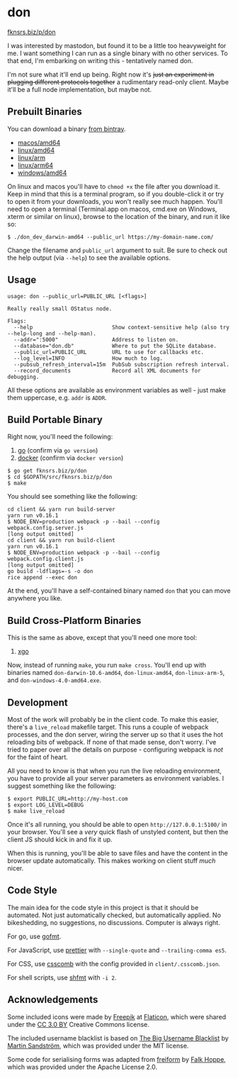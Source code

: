 # don

[fknsrs.biz/p/don](https://www.fknsrs.biz/p/don)

I was interested by mastodon, but found it to be a little too heavyweight for
me. I want something I can run as a single binary with no other services. To
that end, I'm embarking on writing this - tentatively named don.

I'm not sure what it'll end up being. Right now it's ~~just an experiment in
plugging different protocols together~~ a rudimentary read-only client. Maybe
it'll be a full node implementation, but maybe not.

## Prebuilt Binaries

You can download a binary [from bintray](https://bintray.com/deoxxa/don/portable/dev).

* [macos/amd64](https://bintray.com/deoxxa/don/download_file?file_path=don_dev_darwin-amd64)
* [linux/amd64](https://bintray.com/deoxxa/don/download_file?file_path=don_dev_linux-amd64)
* [linux/arm](https://bintray.com/deoxxa/don/download_file?file_path=don_dev_linux-arm)
* [linux/arm64](https://bintray.com/deoxxa/don/download_file?file_path=don_dev_linux-arm64)
* [windows/amd64](https://bintray.com/deoxxa/don/download_file?file_path=don_dev_windows-amd64.exe)

On linux and macos you'll have to `chmod +x` the file after you download it.
Keep in mind that this is a terminal program, so if you double-click it or try
to open it from your downloads, you won't really see much happen. You'll need
to open a terminal (Terminal.app on macos, cmd.exe on Windows, xterm or
similar on linux), browse to the location of the binary, and run it like so:

```
$ ./don_dev_darwin-amd64 --public_url https://my-domain-name.com/
```

Change the filename and `public_url` argument to suit. Be sure to check out
the help output (via `--help`) to see the available options.

## Usage

```
usage: don --public_url=PUBLIC_URL [<flags>]

Really really small OStatus node.

Flags:
  --help                         Show context-sensitive help (also try --help-long and --help-man).
  --addr=":5000"                 Address to listen on.
  --database="don.db"            Where to put the SQLite database.
  --public_url=PUBLIC_URL        URL to use for callbacks etc.
  --log_level=INFO               How much to log.
  --pubsub_refresh_interval=15m  PubSub subscription refresh interval.
  --record_documents             Record all XML documents for debugging.
```

All these options are available as environment variables as well - just make
them uppercase, e.g. `addr` is `ADDR`.

## Build Portable Binary

Right now, you'll need the following:

1. [go](https://golang.org/) (confirm via `go version`)
2. [docker](https://www.docker.com/) (confirm via `docker version`)

```
$ go get fknsrs.biz/p/don
$ cd $GOPATH/src/fknsrs.biz/p/don
$ make
```

You should see something like the following:

```
cd client && yarn run build-server
yarn run v0.16.1
$ NODE_ENV=production webpack -p --bail --config webpack.config.server.js
[long output omitted]
cd client && yarn run build-client
yarn run v0.16.1
$ NODE_ENV=production webpack -p --bail --config webpack.config.client.js
[long output omitted]
go build -ldflags=-s -o don
rice append --exec don
```

At the end, you'll have a self-contained binary named `don` that you can move
anywhere you like.

## Build Cross-Platform Binaries

This is the same as above, except that you'll need one more tool:

1. [xgo](https://github.com/karalabe/xgo)

Now, instead of running `make`, you run `make cross`. You'll end up with
binaries named `don-darwin-10.6-amd64`, `don-linux-amd64`, `don-linux-arm-5`,
and `don-windows-4.0-amd64.exe`.

## Development

Most of the work will probably be in the client code. To make this easier,
there's a `live_reload` makefile target. This runs a couple of webpack
processes, and the don server, wiring the server up so that it uses the hot
reloading bits of webpack. If none of that made sense, don't worry. I've tried
to paper over all the details on purpose - configuring webpack is _not_ for
the faint of heart.

All you need to know is that when you run the live reloading environment, you
have to provide all your server parameters as environment variables. I suggest
something like the following:

```
$ export PUBLIC_URL=http://my-host.com
$ export LOG_LEVEL=DEBUG
$ make live_reload
```

Once it's all running, you should be able to open `http://127.0.0.1:5100/` in
your browser. You'll see a *very* quick flash of unstyled content, but then
the client JS should kick in and fix it up.

When this is running, you'll be able to save files and have the content in the
browser update automatically. This makes working on client stuff *much* nicer.

## Code Style

The main idea for the code style in this project is that it should be
automated. Not just automatically checked, but automatically applied. No
bikeshedding, no suggestions, no discussions. Computer is always right.

For go, use [gofmt](https://golang.org/cmd/gofmt/).

For JavaScript, use [prettier](https://github.com/prettier/prettier) with
`--single-quote` and `--trailing-comma es5`.

For CSS, use [csscomb](http://csscomb.com/) with the config provided in
`client/.csscomb.json`.

For shell scripts, use [shfmt](https://github.com/mvdan/sh) with `-i 2`.

## Acknowledgements

Some included icons were made by [Freepik](http://www.freepik.com) at
[Flaticon](http://www.flaticon.com), which were shared under the [CC 3.0
BY](http://creativecommons.org/licenses/by/3.0/) Creative Commons license.

The included username blacklist is based on [The Big Username
Blacklist](https://github.com/marteinn/The-Big-Username-Blacklist) by [Martin
Sandström](http://marteinn.se/), which was provided under the MIT license.

Some code for serialising forms was adapted from
[freiform](https://github.com/mechanoid/freiform) by [Falk
Hoppe](https://github.com/mechanoid), which was provided under the Apache
License 2.0.
